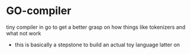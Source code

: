 # GO-compiler
tiny compiler in go to get a better grasp on how things like tokenizers and what not work 

- this is basically a stepstone to build an actual toy language latter on
